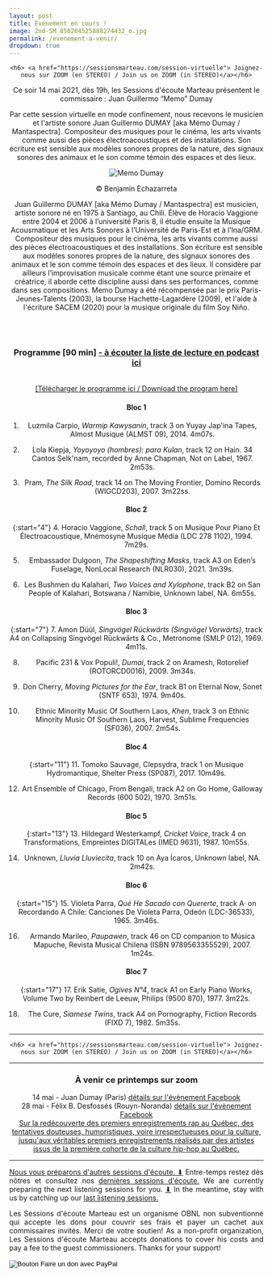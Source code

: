 ```yaml
---
layout: post
title: Événement en cours !
image: 2nd-SM_850204525888274432_o.jpg
permalink: /evenement-a-venir/
dropdown: true
---
```



<center>
    
    <h6> <a href="https://sessionsmarteau.com/session-virtuelle"> Joignez-nous sur ZOOM (en STEREO) / Join us on ZOOM (in STEREO)</a></h6>
<center>



Ce soir 14 mai 2021, dès 19h, les Sessions d'écoute Marteau présentent le commissaire : Juan Guillermo “Memo” Dumay


Par cette session virtuelle en mode confinement, nous recevons le musicien et l'artiste sonore Juan Guillermo DUMAY [aka Mémo Dumay / Mantaspectra]. Compositeur des musiques pour le cinéma, les arts vivants comme aussi des pièces électroacoustiques et des installations. Son écriture est sensible aux modèles sonores propres de la nature, des signaux sonores des animaux et le son comme témoin des espaces et des lieux.


![Memo Dumay](https://sessionsmarteau.com/img/dumay.jpg)
<p>© Benjamin Echazarreta</p>



Juan Guillermo DUMAY [aka Mémo Dumay / Mantaspectra] est musicien, artiste sonore né en 1975 à Santiago, au Chili. Élève de Horacio Vaggione entre 2004 et 2006 à l’université Paris 8, il étudie ensuite la Musique Acousmatique et les Arts Sonores à l’Université de Paris-Est et à l’Ina/GRM. Compositeur des musiques pour le cinéma, les arts vivants comme aussi des pièces électroacoustiques et des installations. Son écriture est sensible aux modèles sonores propres de la nature, des signaux sonores des animaux et le son comme témoin des espaces et des lieux. Il considère par ailleurs l’improvisation musicale comme étant une source primaire et créatrice, il aborde cette discipline aussi dans ses performances, comme dans ses compositions. Memo Dumay a été récompensée par le prix Paris-Jeunes-Talents (2003), la bourse Hachette-Lagardère (2009), et l'aide à l'écriture SACEM (2020) pour la musique originale du film Soy Niño.




<br>
<br>


### Programme [90 min]  <a href="https://sessionsmarteau.com/musique/#podcasts">- à écouter la liste de lecture en podcast ici </a>

<br>
<DIV align="center">
<a href="https://sessionsmarteau.com/uploads/session-011/program/Sessions-Marteau-011-Programme.pdf" download>[Télécharger le programme ici / Download the program here] </a>
</DIV>



#### Bloc 1

1. Luzmila Carpio, _Warmip Kawysanin_, track 3 on Yuyay Jap'ina Tapes, Almost Musique (ALMST 09), 2014. 4m07s. 

2. Lola Kiepja, _Yoyoyoyo (hombres): para Kulan_, track 12 on Hain. 34 Cantos Selk'nam, recorded by Anne Chapman, Not on Label, 1967. 2m53s. 

3. Pram, _The Silk Road_, track 14 on The Moving Frontier, Domino Records (WIGCD203), 2007. 3m22ss. 

#### Bloc 2

{:start="4"}
4. Horacio Vaggione, _Schall_, track 5 on Musique Pour Piano Et Électroacoustique, Mnémosyne Musique Média (LDC 278 1102), 1994. 7m29s.

5. Embassador Dulgoon, _The Shapeshifting Masks_, track A3 on Eden’s Fuselage, NonLocal Research (NLR030), 2021. 3m39s.

6. Les Bushmen du Kalahari, _Two Voices and Xylophone_, track B2 on San People of Kalahari, Botswana / Namibie, Unknown label, NA. 6m55s.

#### Bloc 3

{:start="7"}
7. Amon Düül, _Singvögel Rückwärts (Singvögel Vorwärts)_, track A4 on Collapsing Singvögel Rückwärts & Co., Metronome (SMLP 012), 1969. 4m11s.

8. Pacific 231 &  Vox Populi!, _Dumai_, track 2 on Aramesh, Rotorelief (ROTORCD0016), 2009. 3m34s.

9. Don Cherry, _Moving Pictures for the Ear_, track B1 on Eternal Now, Sonet (SNTF 653), 1974. 9m40s.

10. Ethnic Minority Music Of Southern Laos, _Khen_, track 3 on Ethnic Minority Music Of Southern Laos, Harvest, Sublime Frequencies (SF036), 2007. 2m54s.

#### Bloc 4

{:start="11"}
11. Tomoko Sauvage, Clepsydra, track 1 on Musique Hydromantique, Shelter Press (SP087), 2017. 10m49s.

12. Art Ensemble of Chicago, From Bengali, track A2 on Go Home, Galloway Records (600 502), 1970. 3m51s.

#### Bloc 5

{:start="13"}
13. Hildegard Westerkampf, _Cricket Voice_, track 4 on Transformations, Empreintes DIGITALes (IMED 9631), 1987. 10m55s.

14. Unknown, _Lluvia Lluviecita_, track 10 on Aya Ícaros, Unknown label, NA. 2m42s.

#### Bloc 6

{:start="15"}
15. Violeta Parra, _Qué He Sacado con Quererte_, track A· on Recordando A Chile: Canciones De Violeta Parra, Odeón (LDC-36533), 1965. 3m46s.

16. Armando Marileo, _Paupawen_, track 46 on CD companion to Música Mapuche, Revista Musical Chilena (ISBN 9789563355529), 2007. 1m24s.

#### Bloc 7

{:start="17"}
17. Erik Satie, _Ogives N°4_, track A1 on Early Piano Works, Volume Two by Reinbert de Leeuw, Philips (9500 870), 1977. 3m22s.

18. The Cure, _Siamese Twins_, track A4 on Pornography, Fiction Records (FIXD 7), 1982. 5m35s.



<hr>




    
<center>
    
    <h6> <a href="https://sessionsmarteau.com/session-virtuelle"> Joignez-nous sur ZOOM (en STEREO) / Join us on ZOOM (in STEREO)</a></h6>
<center>
<hr>




### À venir ce printemps sur zoom

14 mai - Juan Dumay (Paris) <a href="https://fb.me/e/1oQAAT7Zh" target="_blank"> détails sur l'évènement Facebook
</a>
<br>
28 mai - Félix B. Desfossés (Rouyn-Noranda) <a href="https://fb.me/e/UCGxTAcr" target="_blank"> détails sur l'évènement Facebook
<br>
Sur la redécouverte des premiers enregistrements rap au Québec, des tentatives douteuses, humoristiques, voire irrespectueuses pour la culture, jusqu'aux véritables premiers enregistrements réalisés par des artistes issus de la première cohorte de la culture hip-hop au Québec.


<hr>



<DIV align="justify">
Nous vous préparons d'autres sessions d'écoute. <a href="https://gmail.us20.list-manage.com/subscribe/post?u=698e7b941cdf206ea63f5a5b7&id=0677e98a6a"> ⬇</a> Entre-temps restez dès nôtres et consultez nos
<a href="https://sessionsmarteau.com/sessions-passes/" target="_blank"> dernières sessions d'écoute.</a> We are currently preparing the next listening sessions for you. <a href="https://gmail.us20.list-manage.com/subscribe/post?u=698e7b941cdf206ea63f5a5b7&id=0677e98a6a"> ⬇</a> In the meantime, stay with us by catching up our
<a href="https://sessionsmarteau.com/sessions-passes/" target="_blank"> last listening sessions.
</a>



Les Sessions d'écoute Marteau est un organisme OBNL non subventionné qui accepte les dons pour couvrir ses frais et payer un cachet aux commissaires invités. Merci de votre soutien! As a non-profit organization, Les Sessions d'écoute Marteau accepts donations to cover his costs and pay a fee to the guest commissioners. Thanks for your support! <form action="https://www.paypal.com/cgi-bin/webscr" method="post" target="_top">
<input type="hidden" name="cmd" value="_s-xclick" />
<input type="hidden" name="hosted_button_id" value="ZMNY6HYBJTQLL" />
<input type="image" src="https://www.paypalobjects.com/fr_CA/i/btn/btn_donate_SM.gif" border="0" name="submit" title="Aider un organisme OBNL non subventionné!" alt="Bouton Faire un don avec PayPal" />
<img alt="" border="0" src="https://www.paypal.com/fr_CA/i/scr/pixel.gif" width="1" height="1" />
</form>
</DIV>


